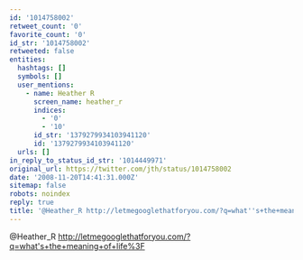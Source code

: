 ```yaml
---
id: '1014758002'
retweet_count: '0'
favorite_count: '0'
id_str: '1014758002'
retweeted: false
entities:
  hashtags: []
  symbols: []
  user_mentions:
    - name: Heather R
      screen_name: heather_r
      indices:
        - '0'
        - '10'
      id_str: '1379279934103941120'
      id: '1379279934103941120'
  urls: []
in_reply_to_status_id_str: '1014449971'
original_url: https://twitter.com/jth/status/1014758002
date: '2008-11-20T14:41:31.000Z'
sitemap: false
robots: noindex
reply: true
title: '@Heather_R http://letmegooglethatforyou.com/?q=what''s+the+meaning+of+life%3F'
---
```


@Heather_R http://letmegooglethatforyou.com/?q=what's+the+meaning+of+life%3F